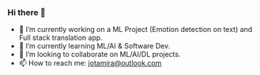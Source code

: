 ### Hi there 👋

<!--
**jo-walker/jo-walker** is a ✨ _special_ ✨ repository because its `README.md` (this file) appears on your GitHub profile.

Here are some ideas to get you started:

- 🔭 I’m currently working on ...
- 🌱 I’m currently learning ...
- 👯 I’m looking to collaborate on ...
- 🤔 I’m looking for help with ...
- 💬 Ask me about ...
- 📫 How to reach me: ...
-->

- 🔭 I’m currently working on a ML Project (Emotion detection on text) and Full stack translation app.
- 🌱 I’m currently learning ML/AI & Software Dev.
- 👯 I’m looking to collaborate on ML/AI/DL projects.
- 📫 How to reach me: jotamira@outlook.com
